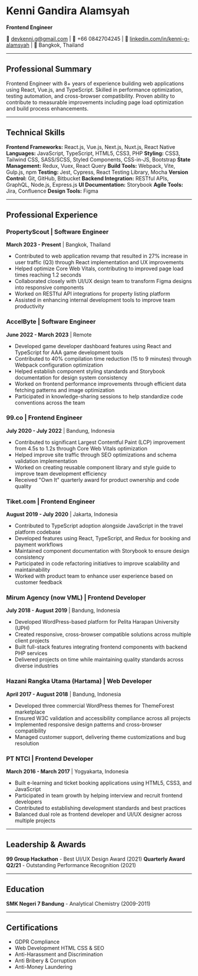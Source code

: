# Kenni Gandira Alamsyah

**Frontend Engineer**

📧 devkenni.g@gmail.com | 📱 +66 0842704245 | 🔗 [linkedin.com/in/kenni-g-alamsyah](https://www.linkedin.com/in/kenni-g-alamsyah) | 📍 Bangkok, Thailand

---

## Professional Summary

Frontend Engineer with 8+ years of experience building web applications using React, Vue.js, and TypeScript. Skilled in performance optimization, testing automation, and cross-browser compatibility. Proven ability to contribute to measurable improvements including page load optimization and build process enhancements.

---

## Technical Skills

**Frontend Frameworks:** React.js, Vue.js, Next.js, Nuxt.js, React Native
**Languages:** JavaScript, TypeScript, HTML5, CSS3, PHP
**Styling:** CSS3, Tailwind CSS, SASS/SCSS, Styled Components, CSS-in-JS, Bootstrap
**State Management:** Redux, Vuex, React Query
**Build Tools:** Webpack, Vite, Gulp.js, npm
**Testing:** Jest, Cypress, React Testing Library, Mocha
**Version Control:** Git, GitHub, Bitbucket
**Backend Integration:** RESTful APIs, GraphQL, Node.js, Express.js
**UI Documentation:** Storybook
**Agile Tools:** Jira, Confluence
**Design Tools:** Figma

---

## Professional Experience

### PropertyScout | Software Engineer
**March 2023 - Present** | Bangkok, Thailand

- Contributed to web application revamp that resulted in 27% increase in user traffic (Q3) through React implementation and UX improvements
- Helped optimize Core Web Vitals, contributing to improved page load times reaching 1.2 seconds
- Collaborated closely with UI/UX design team to transform Figma designs into responsive components
- Worked on RESTful API integrations for property listing platform
- Assisted in enhancing internal development tools to improve team productivity

### AccelByte | Software Engineer
**June 2022 - March 2023** | Remote

- Developed game developer dashboard features using React and TypeScript for AAA game development tools
- Contributed to 40% compilation time reduction (15 to 9 minutes) through Webpack configuration optimization
- Helped establish component styling standards and Storybook documentation for design system consistency
- Worked on frontend performance improvements through efficient data fetching patterns and image optimization
- Participated in knowledge-sharing sessions to help standardize code conventions across the team

### 99.co | Frontend Engineer
**July 2020 - July 2022** | Bandung, Indonesia

- Contributed to significant Largest Contentful Paint (LCP) improvement from 4.5s to 1.2s through Core Web Vitals optimization
- Helped improve site traffic through SEO optimizations and schema validation implementation
- Worked on creating reusable component library and style guide to improve team development efficiency
- Received "Own It" quarterly award for product ownership and code quality

### Tiket.com | Frontend Engineer
**August 2019 - July 2020** | Jakarta, Indonesia

- Contributed to TypeScript adoption alongside JavaScript in the travel platform codebase
- Developed features using React, TypeScript, and Redux for booking and payment workflows
- Maintained component documentation with Storybook to ensure design consistency
- Participated in code refactoring initiatives to improve scalability and maintainability
- Worked with product team to enhance user experience based on customer feedback

### Mirum Agency (now VML) | Frontend Developer
**July 2018 - August 2019** | Bandung, Indonesia

- Developed WordPress-based platform for Pelita Harapan University (UPH)
- Created responsive, cross-browser compatible solutions across multiple client projects
- Built full-stack features integrating frontend components with backend PHP services
- Delivered projects on time while maintaining quality standards across diverse industries

### Hazani Rangka Utama (Hartama) | Web Developer
**April 2017 - August 2018** | Bandung, Indonesia

- Developed three commercial WordPress themes for ThemeForest marketplace
- Ensured W3C validation and accessibility compliance across all projects
- Implemented responsive design patterns and cross-browser compatibility
- Managed customer support, delivering theme customizations and bug resolution

### PT NTCI | Frontend Developer
**March 2016 - March 2017** | Yogyakarta, Indonesia

- Built e-learning and ticket booking applications using HTML5, CSS3, and JavaScript
- Participated in team growth by helping interview and recruit frontend developers
- Contributed to establishing development standards and best practices
- Balanced dual role as frontend developer and UI/UX designer across multiple projects

---

## Leadership & Awards

**99 Group Hackathon** - Best UI/UX Design Award (2021)
**Quarterly Award Q2/21** - Outstanding Performance Recognition (2021)

---

## Education

**SMK Negeri 7 Bandung** - Analytical Chemistry (2009-2011)

---

## Certifications

- GDPR Compliance
- Web Development HTML CSS & SEO
- Anti-Harassment and Discrimination
- Anti Bribery & Corruption
- Anti-Money Laundering
